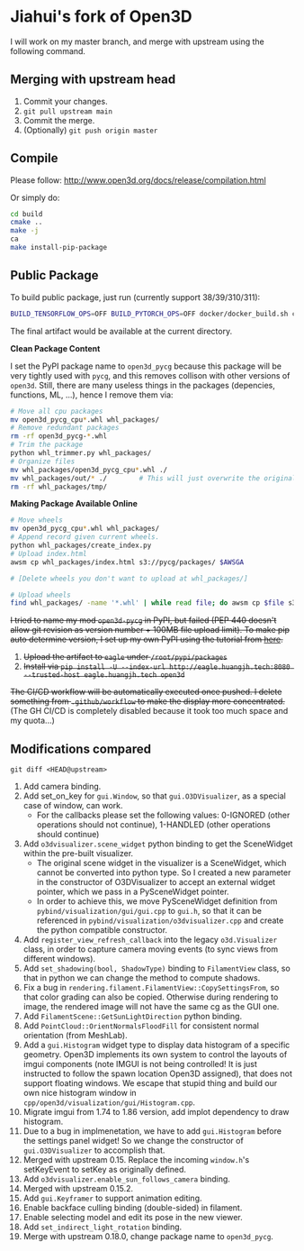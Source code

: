 # Jiahui's fork of Open3D

I will work on my master branch, and merge with upstream using the following command.

## Merging with upstream head

1. Commit your changes.
2. `git pull upstream main`
3. Commit the merge.
4. (Optionally) `git push origin master`

## Compile

Please follow: http://www.open3d.org/docs/release/compilation.html

Or simply do:
```bash
cd build
cmake ..
make -j
ca
make install-pip-package
```

## Public Package

To build public package, just run (currently support 38/39/310/311):
```bash
BUILD_TENSORFLOW_OPS=OFF BUILD_PYTORCH_OPS=OFF docker/docker_build.sh cuda_wheel_py310_dev  # will add commit hash
```
The final artifact would be available at the current directory.

**Clean Package Content**

I set the PyPI package name to `open3d_pycg` because this package will be very tightly used with `pycg`, and this removes collison with other versions of `open3d`. Still, there are many useless things in the packages (depencies, functions, ML, ...), hence I remove them via:

```bash
# Move all cpu packages
mv open3d_pycg_cpu*.whl whl_packages/
# Remove redundant packages
rm -rf open3d_pycg-*.whl
# Trim the package
python whl_trimmer.py whl_packages/
# Organize files
mv whl_packages/open3d_pycg_cpu*.whl ./
mv whl_packages/out/* ./        # This will just overwrite the original files! Careful.
rm -rf whl_packages/tmp/
```

**Making Package Available Online**

```bash
# Move wheels
mv open3d_pycg_cpu*.whl whl_packages/
# Append record given current wheels.
python whl_packages/create_index.py
# Upload index.html
awsm cp whl_packages/index.html s3://pycg/packages/ $AWSGA

# [Delete wheels you don't want to upload at whl_packages/]

# Upload wheels
find whl_packages/ -name '*.whl' | while read file; do awsm cp $file s3://pycg/packages/ $AWSGA; done
```

~~I tried to name my mod `open3d-pycg` in PyPI, but failed (PEP 440 doesn't allow git revision as version number + 100MB file upload limit). To make pip auto determine version, I set up my own PyPI using the tutorial from [here](https://testdriven.io/blog/private-pypi/).~~
1. ~~Upload the artifact to `eagle` under `/root/pypi/packages`~~
2. ~~Install via `pip install -U --index-url http://eagle.huangjh.tech:8080 --trusted-host eagle.huangjh.tech open3d`~~

~~The CI/CD workflow will be automatically executed once pushed. I delete something from `.github/workflow` to make the display more concentrated.~~ (The GH CI/CD is completely disabled because it took too much space and my quota...)


## Modifications compared

`git diff <HEAD@upstream>`

1. Add camera binding.
2. Add set_on_key for `gui.Window`, so that `gui.O3DVisualizer`, as a special case of window, can work.
    - For the callbacks please set the following values: 0-IGNORED (other operations should not continue), 1-HANDLED (other operations should continue)
3. Add `o3dvisualizer.scene_widget` python binding to get the SceneWidget within the pre-built visualizer.
    - The original scene widget in the visualizer is a SceneWidget, which cannot be converted into python type. So I created a new parameter in the constructor of O3DVisualizer to accept an external widget pointer, which we pass in a PySceneWidget pointer.
    - In order to achieve this, we move PySceneWidget definition from `pybind/visualization/gui/gui.cpp` to `gui.h`, so that it can be referenced in `pybind/visualization/o3dvisualizer.cpp` and create the python compatible constructor.
4. Add `register_view_refresh_callback` into the legacy `o3d.Visualizer` class, in order to capture camera moving events (to sync views from different windows).
5. Add `set_shadowing(bool, ShadowType)` binding to `FilamentView` class, so that in python we can change the method to compute shadows.
6. Fix a bug in `rendering.filament.FilamentView::CopySettingsFrom`, so that color grading can also be copied. Otherwise during rendering to image, the rendered image will not have the same cg as the GUI one.
7. Add `FilamentScene::GetSunLightDirection` python binding.
8. Add `PointCloud::OrientNormalsFloodFill` for consistent normal orientation (from MeshLab).
9. Add a `gui.Histogram` widget type to display data histogram of a specific geometry. Open3D implements its own system to control the layouts of imgui components (note IMGUI is not being controlled! It is just instructed to follow the spawn location Open3D assigned), that does not support floating windows. We escape that stupid thing and build our own nice histogram window in `cpp/open3d/visualization/gui/Histogram.cpp`.
10. Migrate imgui from 1.74 to 1.86 version, add implot dependency to draw histogram.
11. Due to a bug in implmenetation, we have to add `gui.Histogram` before the settings panel widget! So we change the constructor of `gui.O3DVisualizer` to accomplish that.
12. Merged with upstream 0.15. Replace the incoming `window.h`'s setKeyEvent to setKey as originally defined.
13. Add `o3dvisualizer.enable_sun_follows_camera` binding.
14. Merged with upstream 0.15.2.
15. Add `gui.Keyframer` to support animation editing.
16. Enable backface culling binding (double-sided) in filament.
17. Enable selecting model and edit its pose in the new viewer.
18. Add `set_indirect_light_rotation` binding.
19. Merge with upstream 0.18.0, change package name to `open3d_pycg`.

